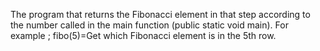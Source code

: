 The program that returns the Fibonacci element in that step according to the number called in the main function (public static void main).
For example ; 
fibo(5)=Get which Fibonacci element is in the 5th row.

